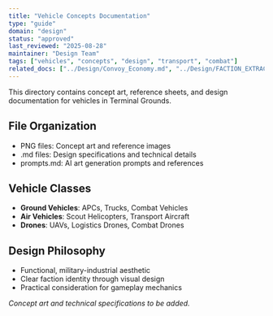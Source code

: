 ```yaml
---
title: "Vehicle Concepts Documentation"
type: "guide"
domain: "design"
status: "approved"
last_reviewed: "2025-08-28"
maintainer: "Design Team"
tags: ["vehicles", "concepts", "design", "transport", "combat"]
related_docs: ["../Design/Convoy_Economy.md", "../Design/FACTION_EXTRACTION_MECHANICS.md"]
---
```


This directory contains concept art, reference sheets, and design documentation for vehicles in Terminal Grounds.

## File Organization

- PNG files: Concept art and reference images
- .md files: Design specifications and technical details
- prompts.md: AI art generation prompts and references

## Vehicle Classes

- **Ground Vehicles**: APCs, Trucks, Combat Vehicles
- **Air Vehicles**: Scout Helicopters, Transport Aircraft
- **Drones**: UAVs, Logistics Drones, Combat Drones

## Design Philosophy

- Functional, military-industrial aesthetic
- Clear faction identity through visual design
- Practical consideration for gameplay mechanics

*Concept art and technical specifications to be added.*
